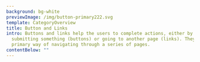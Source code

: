 ```yaml
---
background: bg-white
previewImage: /img/button-primary222.svg
template: CategoryOverview
title: Button and Links
intro: Buttons and links help the users to complete actions, either by
  submitting something (buttons) or going to another page (links). They are the
  primary way of navigating through a series of pages.
contentBelow: ""
---
```

